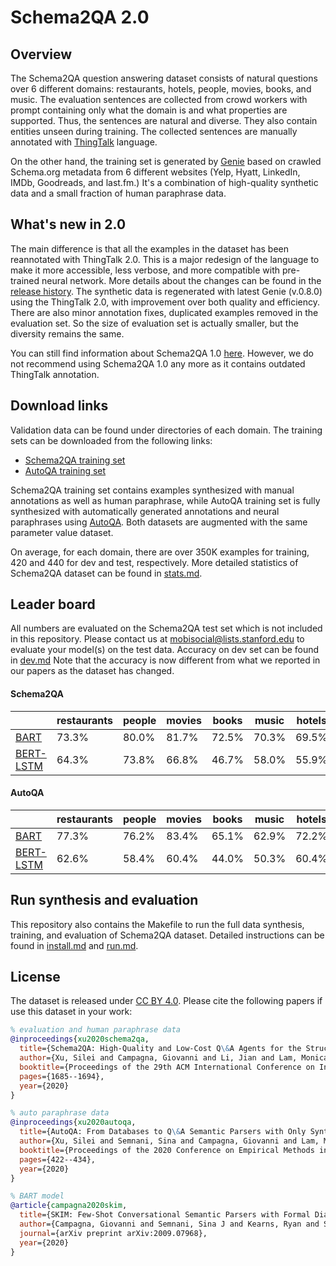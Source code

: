 # Schema2QA 2.0

## Overview
The Schema2QA question answering dataset consists of natural questions over 6 different domains: 
restaurants, hotels, people, movies, books, and music. 
The evaluation sentences are collected from crowd workers with prompt containing 
only what the domain is and what properties are supported. Thus, the sentences are natural 
and diverse. They also contain entities unseen during training. 
The collected sentences are manually annotated with 
[ThingTalk](https://wiki.almond.stanford.edu/en/thingtalk) language. 

On the other hand, the training set is generated by 
[Genie](https://github.com/stanford-oval/genie-toolkit) based on crawled Schema.org metadata 
from 6 different websites (Yelp, Hyatt, LinkedIn, IMDb, Goodreads, and last.fm.) 
It's a combination of high-quality synthetic data and
a small fraction of human paraphrase data. 

## What's new in 2.0
The main difference is that all the examples in the dataset has been reannotated 
with ThingTalk 2.0. This is a major redesign of the language to make it more accessible,
less verbose, and more compatible with pre-trained neural network. 
More details about the changes can be found in the [release history](https://github.com/stanford-oval/thingtalk/blob/master/HISTORY.md).
The synthetic data is regenerated with latest Genie (v.0.8.0) using the ThingTalk 2.0, 
with improvement over both quality and efficiency. 
There are also minor annotation fixes, duplicated examples removed in the evaluation set. 
So the size of evaluation set is actually smaller, but the diversity remains the same. 

You can still find information about Schema2QA 1.0 [here](./doc/1.0.md).
However, we do not recommend using Schema2QA 1.0 any more as it contains outdated ThingTalk 
annotation. 

## Download links
Validation data can be found under directories of each domain.
The training sets can be downloaded from the following links:
- [Schema2QA training set](https://almond-static.stanford.edu/research/schema2qa2.0/autoqa.tar.xz)
- [AutoQA training set](https://almond-static.stanford.edu/research/schema2qa2.0/schema2qa.tar.xz)

Schema2QA training set contains examples synthesized with manual annotations as well as 
human paraphrase, while AutoQA training set is fully synthesized with automatically generated 
annotations and neural paraphrases using [AutoQA](https://almond-static.stanford.edu/papers/autoqa-emnlp2020.pdf). 
Both datasets are augmented with the same parameter value dataset. 

On average, for each domain, there are over 350K examples for training, 420 and 440 for dev and test, respectively.
More detailed statistics of Schema2QA dataset can be found in [stats.md](doc/stats.md).

## Leader board 
All numbers are evaluated on the Schema2QA test set which is not included in this repository. 
Please contact us at mobisocial@lists.stanford.edu to evaluate your model(s) on the test data.
Accuracy on dev set can be found in [dev.md](doc/dev.md)
Note that the accuracy is now different from what we reported in our papers as the dataset has changed. 
#### Schema2QA
|                                                                                 | restaurants | people | movies | books | music | hotels | average |
| --------------------------------------------------------------------------------| ----------- | ------ | ------ | ----- | ----- | ------ | ------- |
| [BART](https://arxiv.org/pdf/2009.07968.pdf)                                    | 73.3%       | 80.0%  | 81.7%  | 72.5% | 70.3% | 69.5%  | 74.5%   |
| [BERT-LSTM](https://almond-static.stanford.edu/papers/schema2qa-cikm2020.pdf)   | 64.3%       | 73.8%  | 66.8%  | 46.7% | 58.0% | 55.9%  | 60.9%   |

#### AutoQA
|                                                                                 | restaurants | people | movies | books | music | hotels | average |
| --------------------------------------------------------------------------------| ----------- | ------ | ------ | ----- | ----- | ------ | ------- |
| [BART](https://arxiv.org/pdf/2009.07968.pdf)                                    | 77.3%       | 76.2%  | 83.4%  | 65.1% | 62.9% | 72.2%  | 72.9%   |
| [BERT-LSTM](https://almond-static.stanford.edu/papers/schema2qa-cikm2020.pdf)   | 62.6%       | 58.4%  | 60.4%  | 44.0% | 50.3% | 60.4%  | 56.0%   |


 
## Run synthesis and evaluation
This repository also contains the Makefile to run the full data synthesis, training, 
and evaluation of Schema2QA dataset. 
Detailed instructions can be found in [install.md](./doc/install.md) and [run.md](./doc/run.md).

## License
The dataset is released under [CC BY 4.0](https://creativecommons.org/licenses/by/4.0/).
Please cite the following papers if use this dataset in your work:
```bib
% evaluation and human paraphrase data
@inproceedings{xu2020schema2qa,
  title={Schema2QA: High-Quality and Low-Cost Q\&A Agents for the Structured Web},
  author={Xu, Silei and Campagna, Giovanni and Li, Jian and Lam, Monica S},
  booktitle={Proceedings of the 29th ACM International Conference on Information \& Knowledge Management},
  pages={1685--1694},
  year={2020}
}

% auto paraphrase data
@inproceedings{xu2020autoqa,
  title={AutoQA: From Databases to Q\&A Semantic Parsers with Only Synthetic Training Data},
  author={Xu, Silei and Semnani, Sina and Campagna, Giovanni and Lam, Monica},
  booktitle={Proceedings of the 2020 Conference on Empirical Methods in Natural Language Processing (EMNLP)},
  pages={422--434},
  year={2020}
}

% BART model
@article{campagna2020skim,
  title={SKIM: Few-Shot Conversational Semantic Parsers with Formal Dialogue Contexts},
  author={Campagna, Giovanni and Semnani, Sina J and Kearns, Ryan and Sato, Lucas Jun Koba and Xu, Silei and Lam, Monica S},
  journal={arXiv preprint arXiv:2009.07968},
  year={2020}
}
```
